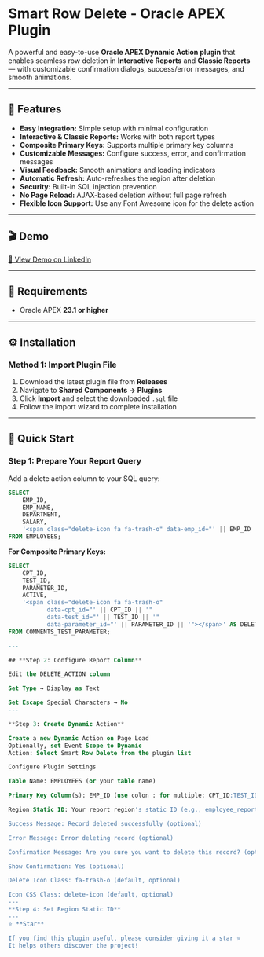 # **Smart Row Delete - Oracle APEX Plugin**

A powerful and easy-to-use **Oracle APEX Dynamic Action plugin** that enables seamless row deletion in **Interactive Reports** and **Classic Reports** — with customizable confirmation dialogs, success/error messages, and smooth animations.

---

## 🚀 **Features**

- **Easy Integration:** Simple setup with minimal configuration  
- **Interactive & Classic Reports:** Works with both report types  
- **Composite Primary Keys:** Supports multiple primary key columns  
- **Customizable Messages:** Configure success, error, and confirmation messages  
- **Visual Feedback:** Smooth animations and loading indicators  
- **Automatic Refresh:** Auto-refreshes the region after deletion  
- **Security:** Built-in SQL injection prevention  
- **No Page Reload:** AJAX-based deletion without full page refresh  
- **Flexible Icon Support:** Use any Font Awesome icon for the delete action  

---

## 🎬 **Demo**

[🔗 View Demo on LinkedIn](https://www.linkedin.com/posts/muhammad-sajid-0590a5120_oracleapex-lowcode-plugindevelopment-activity-7382403775245991936-9-X2?utm_source=share&utm_medium=member_desktop&rcm=ACoAAB3pzAUBkctXn1sXWVI2RXIA7A_YlmUTxco)

---

## 🧩 **Requirements**

- Oracle APEX **23.1 or higher**

---

## ⚙️ **Installation**

### **Method 1: Import Plugin File**

1. Download the latest plugin file from **Releases**  
2. Navigate to **Shared Components → Plugins**  
3. Click **Import** and select the downloaded `.sql` file  
4. Follow the import wizard to complete installation  

---

## 🏁 **Quick Start**

### **Step 1: Prepare Your Report Query**

Add a delete action column to your SQL query:

```sql
SELECT   
    EMP_ID,  
    EMP_NAME,  
    DEPARTMENT,  
    SALARY,  
    '<span class="delete-icon fa fa-trash-o" data-emp_id="' || EMP_ID || '"></span>' AS DELETE_ACTION  
FROM EMPLOYEES;

```

**For Composite Primary Keys:**

```sql
SELECT   
    CPT_ID,  
    TEST_ID,  
    PARAMETER_ID,  
    ACTIVE,  
    '<span class="delete-icon fa fa-trash-o"   
           data-cpt_id="' || CPT_ID || '"   
           data-test_id="' || TEST_ID || '"   
           data-parameter_id="' || PARAMETER_ID || '"></span>' AS DELETE_ACTION  
FROM COMMENTS_TEST_PARAMETER;

---

## **Step 2: Configure Report Column**

Edit the DELETE_ACTION column

Set Type → Display as Text

Set Escape Special Characters → No
---

**Step 3: Create Dynamic Action**

Create a new Dynamic Action on Page Load
Optionally, set Event Scope to Dynamic
Action: Select Smart Row Delete from the plugin list

Configure Plugin Settings

Table Name: EMPLOYEES (or your table name)

Primary Key Column(s): EMP_ID (use colon : for multiple: CPT_ID:TEST_ID:PARAMETER_ID)

Region Static ID: Your report region's static ID (e.g., employee_report)

Success Message: Record deleted successfully (optional)

Error Message: Error deleting record (optional)

Confirmation Message: Are you sure you want to delete this record? (optional)

Show Confirmation: Yes (optional)

Delete Icon Class: fa-trash-o (default, optional)

Icon CSS Class: delete-icon (default, optional)
---
**Step 4: Set Region Static ID**
---
⭐ **Star**

If you find this plugin useful, please consider giving it a star ⭐
It helps others discover the project!
